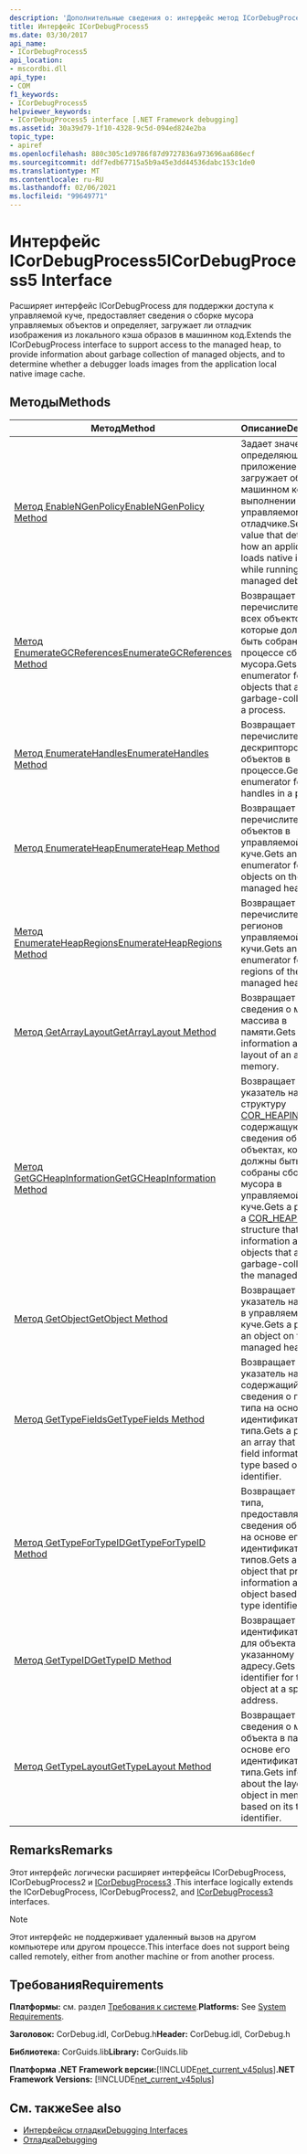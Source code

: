 ```yaml
---
description: 'Дополнительные сведения о: интерфейс метод ICorDebugProcess5'
title: Интерфейс ICorDebugProcess5
ms.date: 03/30/2017
api_name:
- ICorDebugProcess5
api_location:
- mscordbi.dll
api_type:
- COM
f1_keywords:
- ICorDebugProcess5
helpviewer_keywords:
- ICorDebugProcess5 interface [.NET Framework debugging]
ms.assetid: 30a39d79-1f10-4328-9c5d-094ed824e2ba
topic_type:
- apiref
ms.openlocfilehash: 880c305c1d9786f87d9727836a973696aa686ecf
ms.sourcegitcommit: ddf7edb67715a5b9a45e3dd44536dabc153c1de0
ms.translationtype: MT
ms.contentlocale: ru-RU
ms.lasthandoff: 02/06/2021
ms.locfileid: "99649771"
---
```

# <a name="icordebugprocess5-interface"></a><span data-ttu-id="068e9-103">Интерфейс ICorDebugProcess5</span><span class="sxs-lookup"><span data-stu-id="068e9-103">ICorDebugProcess5 Interface</span></span>

<span data-ttu-id="068e9-104">Расширяет интерфейс ICorDebugProcess для поддержки доступа к управляемой куче, предоставляет сведения о сборке мусора управляемых объектов и определяет, загружает ли отладчик изображения из локального кэша образов в машинном код.</span><span class="sxs-lookup"><span data-stu-id="068e9-104">Extends the ICorDebugProcess interface to support access to the managed heap, to provide information about garbage collection of managed objects, and to determine whether a debugger loads images from the application local native image cache.</span></span>  
  
## <a name="methods"></a><span data-ttu-id="068e9-105">Методы</span><span class="sxs-lookup"><span data-stu-id="068e9-105">Methods</span></span>  
  
|<span data-ttu-id="068e9-106">Метод</span><span class="sxs-lookup"><span data-stu-id="068e9-106">Method</span></span>|<span data-ttu-id="068e9-107">Описание</span><span class="sxs-lookup"><span data-stu-id="068e9-107">Description</span></span>|  
|------------|-----------------|  
|[<span data-ttu-id="068e9-108">Метод EnableNGenPolicy</span><span class="sxs-lookup"><span data-stu-id="068e9-108">EnableNGenPolicy Method</span></span>](icordebugprocess5-enablengenpolicy-method.md)|<span data-ttu-id="068e9-109">Задает значение, определяющее, как приложение загружает образы в машинном кодах при выполнении в управляемом отладчике.</span><span class="sxs-lookup"><span data-stu-id="068e9-109">Sets a value that determines how an application loads native images while running under a managed debugger.</span></span>|  
|[<span data-ttu-id="068e9-110">Метод EnumerateGCReferences</span><span class="sxs-lookup"><span data-stu-id="068e9-110">EnumerateGCReferences Method</span></span>](icordebugprocess5-enumerategcreferences-method.md)|<span data-ttu-id="068e9-111">Возвращает перечислитель для всех объектов, которые должны быть собраны в процессе сборки мусора.</span><span class="sxs-lookup"><span data-stu-id="068e9-111">Gets an enumerator for all objects that are to be garbage-collected in a process.</span></span>|  
|[<span data-ttu-id="068e9-112">Метод EnumerateHandles</span><span class="sxs-lookup"><span data-stu-id="068e9-112">EnumerateHandles Method</span></span>](icordebugprocess5-enumeratehandles-method.md)|<span data-ttu-id="068e9-113">Возвращает перечислитель для дескрипторов объектов в процессе.</span><span class="sxs-lookup"><span data-stu-id="068e9-113">Gets an enumerator for object handles in a process.</span></span>|  
|[<span data-ttu-id="068e9-114">Метод EnumerateHeap</span><span class="sxs-lookup"><span data-stu-id="068e9-114">EnumerateHeap Method</span></span>](icordebugprocess5-enumerateheap-method.md)|<span data-ttu-id="068e9-115">Возвращает перечислитель для объектов в управляемой куче.</span><span class="sxs-lookup"><span data-stu-id="068e9-115">Gets an enumerator for objects on the managed heap.</span></span>|  
|[<span data-ttu-id="068e9-116">Метод EnumerateHeapRegions</span><span class="sxs-lookup"><span data-stu-id="068e9-116">EnumerateHeapRegions Method</span></span>](icordebugprocess5-enumerateheapregions-method.md)|<span data-ttu-id="068e9-117">Возвращает перечислитель для регионов управляемой кучи.</span><span class="sxs-lookup"><span data-stu-id="068e9-117">Gets an enumerator for regions of the managed heap.</span></span>|  
|[<span data-ttu-id="068e9-118">Метод GetArrayLayout</span><span class="sxs-lookup"><span data-stu-id="068e9-118">GetArrayLayout Method</span></span>](icordebugprocess5-getarraylayout-method.md)|<span data-ttu-id="068e9-119">Возвращает сведения о макете массива в памяти.</span><span class="sxs-lookup"><span data-stu-id="068e9-119">Gets information about the layout of an array in memory.</span></span>|  
|[<span data-ttu-id="068e9-120">Метод GetGCHeapInformation</span><span class="sxs-lookup"><span data-stu-id="068e9-120">GetGCHeapInformation Method</span></span>](icordebugprocess5-getgcheapinformation-method.md)|<span data-ttu-id="068e9-121">Возвращает указатель на структуру [COR_HEAPINFO](cor-heapinfo-structure.md) , содержащую сведения об объектах, которые должны быть собраны сборщиком мусора в управляемой куче.</span><span class="sxs-lookup"><span data-stu-id="068e9-121">Gets a pointer to a [COR_HEAPINFO](cor-heapinfo-structure.md) structure that contains information about objects that are to be garbage-collected on the managed heap.</span></span>|  
|[<span data-ttu-id="068e9-122">Метод GetObject</span><span class="sxs-lookup"><span data-stu-id="068e9-122">GetObject Method</span></span>](icordebugprocess5-getobject-method.md)|<span data-ttu-id="068e9-123">Возвращает указатель на объект в управляемой куче.</span><span class="sxs-lookup"><span data-stu-id="068e9-123">Gets a pointer to an object on the managed heap.</span></span>|  
|[<span data-ttu-id="068e9-124">Метод GetTypeFields</span><span class="sxs-lookup"><span data-stu-id="068e9-124">GetTypeFields Method</span></span>](icordebugprocess5-gettypefields-method.md)|<span data-ttu-id="068e9-125">Возвращает указатель на массив, содержащий сведения о поле для типа на основе его идентификатора типа.</span><span class="sxs-lookup"><span data-stu-id="068e9-125">Gets a pointer to an array that contains field information for a type based on its type identifier.</span></span>|  
|[<span data-ttu-id="068e9-126">Метод GetTypeForTypeID</span><span class="sxs-lookup"><span data-stu-id="068e9-126">GetTypeForTypeID Method</span></span>](icordebugprocess5-gettypefortypeid-method.md)|<span data-ttu-id="068e9-127">Возвращает объект типа, предоставляющий сведения об объекте на основе его идентификаторов типов.</span><span class="sxs-lookup"><span data-stu-id="068e9-127">Gets a type object that provides information about an object based on its type identifiers.</span></span>|  
|[<span data-ttu-id="068e9-128">Метод GetTypeID</span><span class="sxs-lookup"><span data-stu-id="068e9-128">GetTypeID Method</span></span>](icordebugprocess5-gettypeid-method.md)|<span data-ttu-id="068e9-129">Возвращает идентификатор типа для объекта по указанному адресу.</span><span class="sxs-lookup"><span data-stu-id="068e9-129">Gets the type identifier for the object at a specified address.</span></span>|  
|[<span data-ttu-id="068e9-130">Метод GetTypeLayout</span><span class="sxs-lookup"><span data-stu-id="068e9-130">GetTypeLayout Method</span></span>](icordebugprocess5-gettypelayout-method.md)|<span data-ttu-id="068e9-131">Возвращает сведения о макете объекта в памяти на основе его идентификатора типа.</span><span class="sxs-lookup"><span data-stu-id="068e9-131">Gets information about the layout of an object in memory based on its type identifier.</span></span>|  
  
## <a name="remarks"></a><span data-ttu-id="068e9-132">Remarks</span><span class="sxs-lookup"><span data-stu-id="068e9-132">Remarks</span></span>  

 <span data-ttu-id="068e9-133">Этот интерфейс логически расширяет интерфейсы ICorDebugProcess, ICorDebugProcess2 и [ICorDebugProcess3](icordebugprocess3-interface.md) .</span><span class="sxs-lookup"><span data-stu-id="068e9-133">This interface logically extends the ICorDebugProcess, ICorDebugProcess2, and [ICorDebugProcess3](icordebugprocess3-interface.md) interfaces.</span></span>  
  
> [!NOTE]
> <span data-ttu-id="068e9-134">Этот интерфейс не поддерживает удаленный вызов на другом компьютере или другом процессе.</span><span class="sxs-lookup"><span data-stu-id="068e9-134">This interface does not support being called remotely, either from another machine or from another process.</span></span>  
  
## <a name="requirements"></a><span data-ttu-id="068e9-135">Требования</span><span class="sxs-lookup"><span data-stu-id="068e9-135">Requirements</span></span>  

 <span data-ttu-id="068e9-136">**Платформы:** см. раздел [Требования к системе](../../get-started/system-requirements.md).</span><span class="sxs-lookup"><span data-stu-id="068e9-136">**Platforms:** See [System Requirements](../../get-started/system-requirements.md).</span></span>  
  
 <span data-ttu-id="068e9-137">**Заголовок:** CorDebug.idl, CorDebug.h</span><span class="sxs-lookup"><span data-stu-id="068e9-137">**Header:** CorDebug.idl, CorDebug.h</span></span>  
  
 <span data-ttu-id="068e9-138">**Библиотека:** CorGuids.lib</span><span class="sxs-lookup"><span data-stu-id="068e9-138">**Library:** CorGuids.lib</span></span>  
  
 <span data-ttu-id="068e9-139">**Платформа .NET Framework версии:**[!INCLUDE[net_current_v45plus](../../../../includes/net-current-v45plus-md.md)]</span><span class="sxs-lookup"><span data-stu-id="068e9-139">**.NET Framework Versions:** [!INCLUDE[net_current_v45plus](../../../../includes/net-current-v45plus-md.md)]</span></span>  
  
## <a name="see-also"></a><span data-ttu-id="068e9-140">См. также</span><span class="sxs-lookup"><span data-stu-id="068e9-140">See also</span></span>

- [<span data-ttu-id="068e9-141">Интерфейсы отладки</span><span class="sxs-lookup"><span data-stu-id="068e9-141">Debugging Interfaces</span></span>](debugging-interfaces.md)
- [<span data-ttu-id="068e9-142">Отладка</span><span class="sxs-lookup"><span data-stu-id="068e9-142">Debugging</span></span>](index.md)

